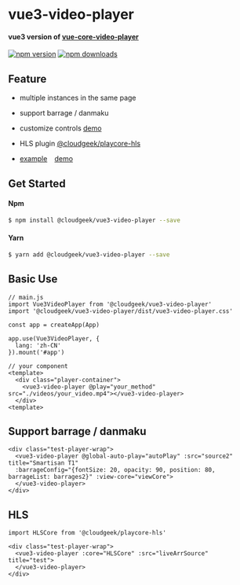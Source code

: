 # vue3-video-player

#### vue3 version of [vue-core-video-player](https://github.com/core-player/vue-core-video-player)

[![npm version](https://img.shields.io/npm/v/@cloudgeek/vue3-video-player.svg?style=flat-square)](https://www.npmjs.com/package/@cloudgeek/vue3-video-player)
[![npm downloads](https://img.shields.io/npm/dm/@cloudgeek/vue3-video-player.svg?style=flat-square)](https://www.npmjs.com/package/@cloudgeek/vue3-video-player)

## Feature
- multiple instances in the same page
  
- support barrage / danmaku

- customize controls [demo](https://stackblitz.com/edit/vitejs-vite-rf6dum?file=src%2FApp.vue)

- HLS plugin [@cloudgeek/playcore-hls](https://github.com/LarchLiu/playcore-hls)

- [example](https://github.com/LarchLiu/vue3-video-player/blob/master/src/App.vue) &ensp; [demo](https://cloudgeektech.com/vue3-video-player/)

## Get Started

#### Npm

``` bash
$ npm install @cloudgeek/vue3-video-player --save
```

#### Yarn

``` bash
$ yarn add @cloudgeek/vue3-video-player --save
```

## Basic Use
```
// main.js
import Vue3VideoPlayer from '@cloudgeek/vue3-video-player'
import '@cloudgeek/vue3-video-player/dist/vue3-video-player.css'

const app = createApp(App)

app.use(Vue3VideoPlayer, {
  lang: 'zh-CN'
}).mount('#app')
```
``` vue
// your component
<template>
  <div class="player-container">
    <vue3-video-player @play="your_method" src="./videos/your_video.mp4"></vue3-video-player>
  </div>
<template>
```

## Support barrage / danmaku

``` vue
<div class="test-player-wrap">
  <vue3-video-player @global-auto-play="autoPlay" :src="source2" title="Smartisan T1"
  :barrageConfig="{fontSize: 20, opacity: 90, position: 80, barrageList: barrages2}" :view-core="viewCore">
  </vue3-video-player>
</div>
```

## HLS
```
import HLSCore from '@cloudgeek/playcore-hls'
```

``` vue
<div class="test-player-wrap">
  <vue3-video-player :core="HLSCore" :src="liveArrSource" title="test">
  </vue3-video-player>
</div>
```
